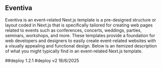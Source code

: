 ## Eventiva
Eventiva is an event-related Next.js template is a pre-designed structure or layout coded in Next.js that is specifically tailored for creating web pages related to events such as conferences, concerts, weddings, parties, seminars, workshops, and more. These templates provide a foundation for web developers and designers to easily create event-related websites with a visually appealing and functional design. Below is an itemized description of what you might typically find in an event-related Next.js template.


##deploy 1.2.1
#deploy v2 18/6/2025
